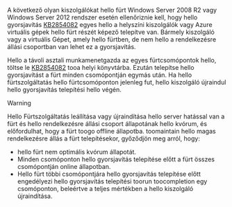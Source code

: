 A következő olyan kiszolgálókat hello fürt Windows Server 2008 R2 vagy Windows Server 2012 rendszer esetén ellenőriznie kell, hogy hello gyorsjavítás [KB2854082](http://support.microsoft.com/kb/2854082) egyes hello a helyszíni kiszolgálók vagy Azure virtuális gépek hello fürt részét képező telepítve van. Bármely kiszolgáló vagy a virtuális Gépet, amely hello fürtben, de nem hello a rendelkezésre állási csoportban van lehet ez a gyorsjavítás.

Hello a távoli asztali munkamenetgazda az egyes fürtcsomópontok hello, töltse le [KB2854082](http://support.microsoft.com/kb/2854082) tooa helyi könyvtárba. Ezután telepítse hello gyorsjavítást a fürt minden csomópontján egymás után. Ha hello fürtszolgáltatás hello fürtcsomóponton jelenleg fut, hello kiszolgáló újraindul hello gyorsjavítás telepítési hello végén.

> [!WARNING]
> Hello Fürtszolgáltatás leállítása vagy újraindítása hello server hatással van a fürt és hello rendelkezésre állási csoport állapotának hello kvórum, és előfordulhat, hogy a fürt toogo offline állapotba. toomaintain hello magas rendelkezésre állás a fürt telepítésekor, győződjön meg arról, hogy:
> 
> * hello fürt nem optimális kvórum állapotát. 
> * Minden csomóponton hello gyorsjavítás telepítése előtt a fürt összes csomópontján online állapotban.
> * Hello fürt többi csomópontjára hello gyorsjavítás telepítése előtt engedélyezi hello gyorsjavítás telepítési toorun toocompletion egy csomóponton, beleértve a teljes mértékben a hello kiszolgáló újraindítása.
> 
> 

